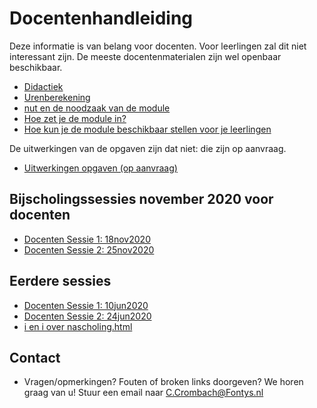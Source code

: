 # Docentenhandleiding 

Deze informatie is van belang voor docenten. Voor leerlingen zal dit niet interessant zijn. De meeste docentenmaterialen zijn wel openbaar beschikbaar. 

+ [Didactiek](didactiek)
+ [Urenberekening](uren)
+ [nut en de noodzaak van de module](nutNoodzaak)
+ [Hoe zet je de module in?](hoeInzetten)
+ [Hoe kun je de module beschikbaar stellen voor je leerlingen](hoeBeschikbaar)


De uitwerkingen van de opgaven zijn dat niet: die zijn op aanvraag. 

+ [Uitwerkingen opgaven (op aanvraag)](mailto:C.Crombach@Fontys.nl) 

## Bijscholingssessies november 2020 voor docenten

+ [Docenten Sessie 1: 18nov2020](../scholing/202011.sessie1)
+ [Docenten Sessie 2: 25nov2020](../scholing/202011.sessie2)

## Eerdere sessies

+ [Docenten Sessie 1: 10jun2020](../scholing/202006.sessie1)
+ [Docenten Sessie 2: 24jun2020](../scholing/202006.sessie2)
+ [i en i over nascholing.html](https://ieni.github.io/inf2019/nascholing.html)

## Contact

+ Vragen/opmerkingen? Fouten of broken links doorgeven? We horen graag van u! Stuur een email naar 
[C.Crombach@Fontys.nl](mailto:C.Crombach@Fontys.nl)
